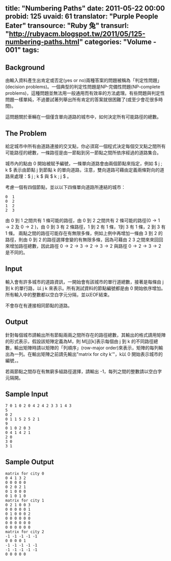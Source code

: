 title: "Numbering Paths"
date: 2011-05-22 00:00
probid: 125
uvaid: 61
translator: "Purple People Eater"
transource: "Ruby 兔"
transurl: "http://rubyacm.blogspot.tw/2011/05/125-numbering-paths.html"
categories: "Volume - 001"
tags:
---

## Background ##

由輸入資料產生出肯定或否定(yes or no)兩種答案的問題被稱為「判定性問題」(decision problems)。一個典型的判定性問題是NP-完備性問題(NP-complete problems)，這種問題並無法用一般通用而有效率的方法處理。有些問題與判定性問題一樣單純，不過要試著列舉出所有肯定的答案就很困難了(或至少會花很多時間)。

這問題關於車輛在一個僅含單向道路的城市中，如何決定所有可能路徑的總數。

## The Problem ##

給定城市中所有由道路連接的交叉點，你必須寫一個程式決定每個交叉點之間所有可能路徑的總數，一條路徑是由一節點到另一節點之間所依序經過的道路集合。

城市內的點由 0 開始被賦予編號，一條單向道路會由兩個節點來指定，例如 $ j \; k $ 表示由節點 j 到節點 k 的單向道路，注意，雙向道路可藉由定義兩條對向的道路來處理：$ j \; k $ 與 $ k \; j $ 。

考慮一個有四個節點，並以以下四條單向道路所連結的城市：

	0  1
	0  2
	1  2
	2  3

由 0 到 1 之間共有 1 條可能的路徑，由 0 到 2 之間共有 2 條可能的路徑($0\rightarrow 1\rightarrow 2$ 及 $0 \rightarrow 2$ )，由 0 到 3 有 2 條路徑，1 到 2 有 1 條，1到 3 有 1 條，2 到 3 有 1 條。
兩點之間的路徑可能存在有無限多條，例如上例中再增加一條由 3 到 2 的路徑，則由 0 到 2 的路徑選擇會變的有無限多條，因為可藉由 2 3 之間來來回回來增加路徑總數，因此路徑 $0\rightarrow 2\rightarrow 3\rightarrow 2\rightarrow 3\rightarrow 2$ 與路徑 $0\rightarrow 2\rightarrow 3\rightarrow 2$ 是不同的。

<!-- more -->

## Input ##

輸入會有許多城市的道路資訊，一開始會有該城市的單行道總數，接著是每條由 j 到 k 的單行路，以 j k 來表示。所有測試資料的節點編號都是由 0 開始依序增加。所有輸入中的整數都以空白字元分隔，並以EOF結束。

不會存在有連接相同節點的道路。

## Output ##

針對每個城市請輸出所有節點兩兩之間所存在的路徑總數，其輸出的格式請用矩陣的形式表示，假設該矩陣定義為M，則 M[j][k]表示每個由 j 到 k 的不同路徑總數，輸出矩陣時請以矩陣的「列順序」(row-major order)來表示，矩陣的每列輸出為一列。在輸出矩陣之前請先輸出"matrix for city k'"，k以 0 開始表示城市的編號，。

若兩節點之間存在有無窮多組路徑選擇，請輸出 -1，每列之間的整數請以空白字元隔開。

## Sample Input ##

	7 0 1 0 2 0 4 2 4 2 3 3 1 4 3
	5 
	0 2 
	0 1 1 5 2 5 2 1
	9
	0 1 0 2 0 3
	0 4 1 4 2 1
	2 0
	3 0
	3 1

## Sample Output ##

	matrix for city 0
	0 4 1 3 2
	0 0 0 0 0
	0 2 0 2 1
	0 1 0 0 0
	0 1 0 1 0
	matrix for city 1
	0 2 1 0 0 3
	0 0 0 0 0 1
	0 1 0 0 0 2
	0 0 0 0 0 0
	0 0 0 0 0 0
	0 0 0 0 0 0
	matrix for city 2
	-1 -1 -1 -1 -1
	0 0 0 0 1
	-1 -1 -1 -1 -1
	-1 -1 -1 -1 -1
	0 0 0 0 0